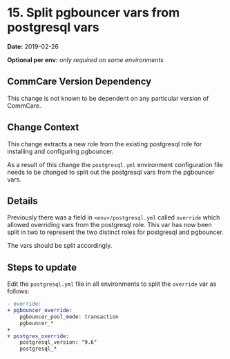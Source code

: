 # 15. Split pgbouncer vars from postgresql vars

**Date:** 2019-02-26

**Optional per env:** _only required on some environments_


## CommCare Version Dependency
This change is not known to be dependent on any particular version of CommCare.


## Change Context
This change extracts a new role from the existing postgresql role for installing
and configuring pgbouncer.

As a result of this change the `postgresql.yml` environment configuration file
needs to be changed to split out the postgresql vars from the pgbouncer vars.

## Details
Previously there was a field in `<env>/postgresql.yml` called `override` which allowed
overriding vars from the postgresql role. This var has now been split in two to represent
the two distinct roles for postgresql and pgbouncer.

The vars should be split accordingly.

## Steps to update
Edit the `postgresql.yml` file in all environments to split the `override` var as follows:

```diff
- override:
+ pgbouncer_override:
    pgbouncer_pool_mode: transaction
    pgbouncer_*
+
+ postgres_override:
    postgresql_version: "9.6"
    postgresql_*
```
